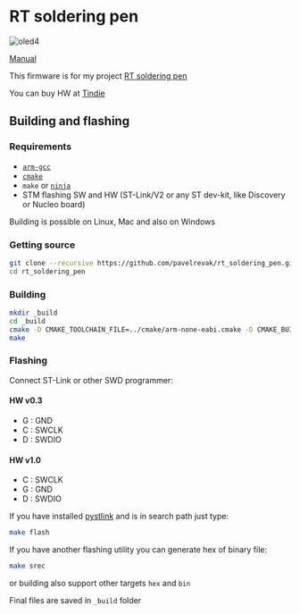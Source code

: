 # RT soldering pen

![oled4]

[Manual]

This firmware is for my project [RT soldering pen](https://hackaday.io/project/18899-rt-soldering-pen)

You can buy HW at [Tindie](https://www.tindie.com/products/vlk/rt-soldering-pen/)

## Building and flashing

### Requirements

- [`arm-gcc`](https://developer.arm.com/open-source/gnu-toolchain/gnu-rm/downloads)
- [`cmake`](https://cmake.org/download/)
- `make` or [`ninja`](https://github.com/ninja-build/ninja)
- STM flashing SW and HW (ST-Link/V2 or any ST dev-kit, like Discovery or Nucleo board)

Building is possible on Linux, Mac and also on Windows

### Getting source

```sh
git clone --recursive https://github.com/pavelrevak/rt_soldering_pen.git
cd rt_soldering_pen
```

### Building

```sh
mkdir _build
cd _build
cmake -D CMAKE_TOOLCHAIN_FILE=../cmake/arm-none-eabi.cmake -D CMAKE_BUILD_TYPE=Release ..
make
```

### Flashing

Connect ST-Link or other SWD programmer:

#### HW v0.3

- G : GND
- C : SWCLK
- D : SWDIO

#### HW v1.0

- C : SWCLK
- G : GND
- D : SWDIO

If you have installed [pystlink](https://github.com/pavelrevak/pystlink) and is in search path just type:

```sh
make flash
```

If you have another flashing utility you can generate hex of binary file:

```sh
make srec
```

or building also support other targets `hex` and `bin`

Final files are saved in `_build` folder

[manual]: doc/MANUAL.md "Manual"
[oled4]: doc/oled4.png "Screenshot"
